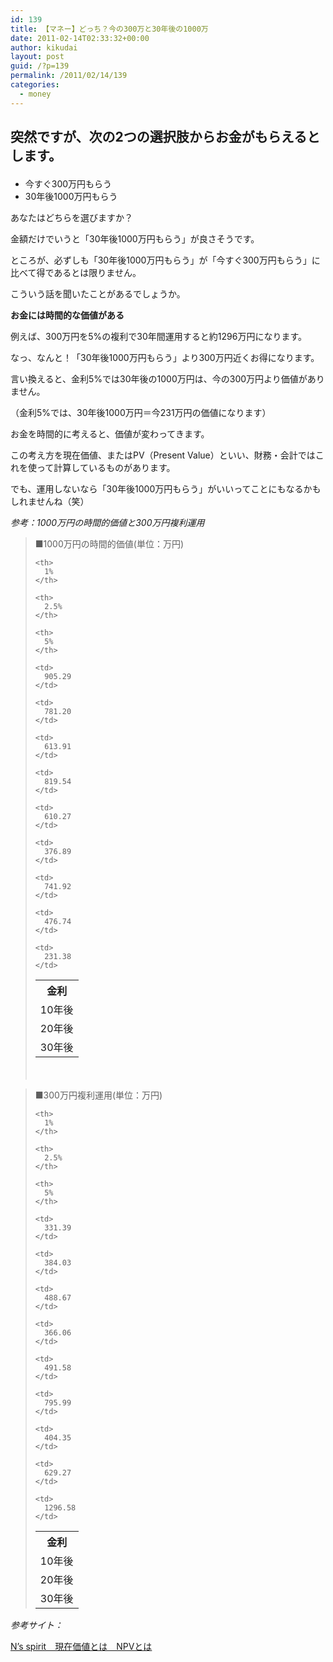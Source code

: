 ```yaml
---
id: 139
title: 【マネー】どっち？今の300万と30年後の1000万
date: 2011-02-14T02:33:32+00:00
author: kikudai
layout: post
guid: /?p=139
permalink: /2011/02/14/139
categories:
  - money
---
```

## 突然ですが、次の2つの選択肢からお金がもらえるとします。</p> 

  * 今すぐ300万円もらう
  * 30年後1000万円もらう

あなたはどちらを選びますか？
  
</h2> 

金額だけでいうと「30年後1000万円もらう」が良さそうです。
  
ところが、必ずしも「30年後1000万円もらう」が「今すぐ300万円もらう」に比べて得であるとは限りません。

こういう話を聞いたことがあるでしょうか。

**お金には時間的な価値がある**

例えば、300万円を5%の複利で30年間運用すると約1296万円になります。

なっ、なんと！「30年後1000万円もらう」より300万円近くお得になります。

言い換えると、金利5%では30年後の1000万円は、今の300万円より価値がありません。
  
（金利5%では、30年後1000万円＝今231万円の価値になります）

お金を時間的に考えると、価値が変わってきます。

この考え方を現在価値、またはPV（Present Value）といい、財務・会計ではこれを使って計算しているものがあります。

でも、運用しないなら「30年後1000万円もらう」がいいってことにもなるかもしれませんね（笑）

_参考：1000万円の時間的価値と300万円複利運用_

> ■1000万円の時間的価値(単位：万円)
> 
> <table class="tableizer-table">
>   <tr class="tableizer-firstrow">
>     <th>
>       金利
>     </th>
>     
>     <th>
>       1%
>     </th>
>     
>     <th>
>       2.5%
>     </th>
>     
>     <th>
>       5%
>     </th>
>   </tr>
>   
>   <tr>
>     <td>
>       10年後
>     </td>
>     
>     <td>
>       905.29
>     </td>
>     
>     <td>
>       781.20
>     </td>
>     
>     <td>
>       613.91
>     </td>
>   </tr>
>   
>   <tr>
>     <td>
>       20年後
>     </td>
>     
>     <td>
>       819.54
>     </td>
>     
>     <td>
>       610.27
>     </td>
>     
>     <td>
>       376.89
>     </td>
>   </tr>
>   
>   <tr>
>     <td>
>       30年後
>     </td>
>     
>     <td>
>       741.92
>     </td>
>     
>     <td>
>       476.74
>     </td>
>     
>     <td>
>       231.38
>     </td>
>   </tr>
> </table>
> 
> 　
  
> ■300万円複利運用(単位：万円)
> 
> <table class="tableizer-table">
>   <tr class="tableizer-firstrow">
>     <th>
>       金利
>     </th>
>     
>     <th>
>       1%
>     </th>
>     
>     <th>
>       2.5%
>     </th>
>     
>     <th>
>       5%
>     </th>
>   </tr>
>   
>   <tr>
>     <td>
>       10年後
>     </td>
>     
>     <td>
>       331.39
>     </td>
>     
>     <td>
>       384.03
>     </td>
>     
>     <td>
>       488.67
>     </td>
>   </tr>
>   
>   <tr>
>     <td>
>       20年後
>     </td>
>     
>     <td>
>       366.06
>     </td>
>     
>     <td>
>       491.58
>     </td>
>     
>     <td>
>       795.99
>     </td>
>   </tr>
>   
>   <tr>
>     <td>
>       30年後
>     </td>
>     
>     <td>
>       404.35
>     </td>
>     
>     <td>
>       629.27
>     </td>
>     
>     <td>
>       1296.58
>     </td>
>   </tr>
> </table>

_参考サイト：_
  
<a href="http://www.nsspirit-cashf.com/yougo/yougo_npv.html" rel="nofollow">N&#8217;s spirit　現在価値とは　NPVとは</a>